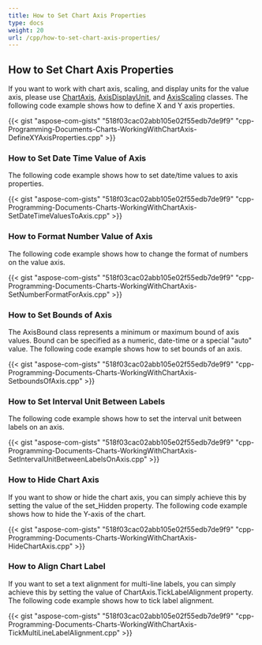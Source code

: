 ```yaml
---
title: How to Set Chart Axis Properties
type: docs
weight: 20
url: /cpp/how-to-set-chart-axis-properties/
---
```


## **How to Set Chart Axis Properties**
If you want to work with chart axis, scaling, and display units for the value axis, please use [ChartAxis](https://apireference.aspose.com/cpp/words/class/aspose.words.drawing.charts.chart_axis/), [AxisDisplayUnit](https://apireference.aspose.com/cpp/words/class/aspose.words.drawing.charts.axis_display_unit/), and [AxisScaling](https://apireference.aspose.com/cpp/words/class/aspose.words.drawing.charts.axis_scaling/) classes. The following code example shows how to define X and Y axis properties.

{{< gist "aspose-com-gists" "518f03cac02abb105e02f55edb7de9f9" "cpp-Programming-Documents-Charts-WorkingWithChartAxis-DefineXYAxisProperties.cpp" >}}
### **How to Set Date Time Value of Axis**
The following code example shows how to set date/time values to axis properties.

{{< gist "aspose-com-gists" "518f03cac02abb105e02f55edb7de9f9" "cpp-Programming-Documents-Charts-WorkingWithChartAxis-SetDateTimeValuesToAxis.cpp" >}}
### **How to Format Number Value of Axis**
The following code example shows how to change the format of numbers on the value axis.

{{< gist "aspose-com-gists" "518f03cac02abb105e02f55edb7de9f9" "cpp-Programming-Documents-Charts-WorkingWithChartAxis-SetNumberFormatForAxis.cpp" >}}
### **How to Set Bounds of Axis**
The AxisBound class represents a minimum or maximum bound of axis values. Bound can be specified as a numeric, date-time or a special "auto" value. The following code example shows how to set bounds of an axis.

{{< gist "aspose-com-gists" "518f03cac02abb105e02f55edb7de9f9" "cpp-Programming-Documents-Charts-WorkingWithChartAxis-SetboundsOfAxis.cpp" >}}
### **How to Set Interval Unit Between Labels**
The following code example shows how to set the interval unit between labels on an axis.

{{< gist "aspose-com-gists" "518f03cac02abb105e02f55edb7de9f9" "cpp-Programming-Documents-Charts-WorkingWithChartAxis-SetIntervalUnitBetweenLabelsOnAxis.cpp" >}}
### **How to Hide Chart Axis**
If you want to show or hide the chart axis, you can simply achieve this by setting the value of the set_Hidden property. The following code example shows how to hide the Y-axis of the chart. 

{{< gist "aspose-com-gists" "518f03cac02abb105e02f55edb7de9f9" "cpp-Programming-Documents-Charts-WorkingWithChartAxis-HideChartAxis.cpp" >}}
### **How to Align Chart Label**
If you want to set a text alignment for multi-line labels, you can simply achieve this by setting the value of ChartAxis.TickLabelAlignment property. The following code example shows how to tick label alignment.

{{< gist "aspose-com-gists" "518f03cac02abb105e02f55edb7de9f9" "cpp-Programming-Documents-Charts-WorkingWithChartAxis-TickMultiLineLabelAlignment.cpp" >}}
